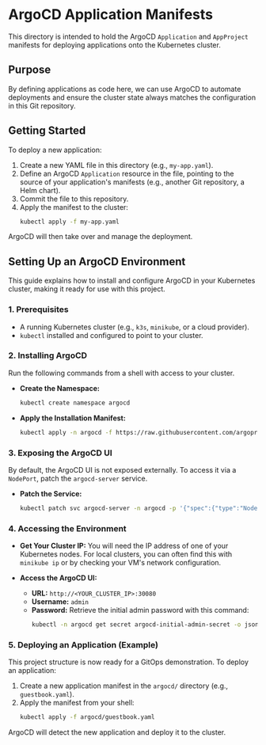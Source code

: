 # ArgoCD Application Manifests

This directory is intended to hold the ArgoCD `Application` and `AppProject` manifests for deploying applications onto the Kubernetes cluster.

## Purpose

By defining applications as code here, we can use ArgoCD to automate deployments and ensure the cluster state always matches the configuration in this Git repository.

## Getting Started

To deploy a new application:

1.  Create a new YAML file in this directory (e.g., `my-app.yaml`).
2.  Define an ArgoCD `Application` resource in the file, pointing to the source of your application's manifests (e.g., another Git repository, a Helm chart).
3.  Commit the file to this repository.
4.  Apply the manifest to the cluster:
    ```bash
    kubectl apply -f my-app.yaml
    ```

ArgoCD will then take over and manage the deployment.

## Setting Up an ArgoCD Environment

This guide explains how to install and configure ArgoCD in your Kubernetes cluster, making it ready for use with this project.

### 1. Prerequisites

*   A running Kubernetes cluster (e.g., `k3s`, `minikube`, or a cloud provider).
*   `kubectl` installed and configured to point to your cluster.

### 2. Installing ArgoCD

Run the following commands from a shell with access to your cluster.

- **Create the Namespace:**
  ```bash
  kubectl create namespace argocd
  ```

- **Apply the Installation Manifest:**
  ```bash
  kubectl apply -n argocd -f https://raw.githubusercontent.com/argoproj/argo-cd/stable/manifests/install.yaml
  ```

### 3. Exposing the ArgoCD UI

By default, the ArgoCD UI is not exposed externally. To access it via a `NodePort`, patch the `argocd-server` service.

- **Patch the Service:**
  ```bash
  kubectl patch svc argocd-server -n argocd -p '{"spec":{"type":"NodePort","ports":[{"port":80,"targetPort":8080,"nodePort":30080},{"port":443,"targetPort":8080,"nodePort":30443}]}}'
  ```

### 4. Accessing the Environment

- **Get Your Cluster IP:**
  You will need the IP address of one of your Kubernetes nodes. For local clusters, you can often find this with `minikube ip` or by checking your VM's network configuration.

- **Access the ArgoCD UI:**
  - **URL:** `http://<YOUR_CLUSTER_IP>:30080`
  - **Username:** `admin`
  - **Password:** Retrieve the initial admin password with this command:
    ```bash
    kubectl -n argocd get secret argocd-initial-admin-secret -o jsonpath='{.data.password}' | base64 -d
    ```

### 5. Deploying an Application (Example)

This project structure is now ready for a GitOps demonstration. To deploy an application:

1.  Create a new application manifest in the `argocd/` directory (e.g., `guestbook.yaml`).
2.  Apply the manifest from your shell:
    ```bash
    kubectl apply -f argocd/guestbook.yaml
    ```

ArgoCD will detect the new application and deploy it to the cluster.

